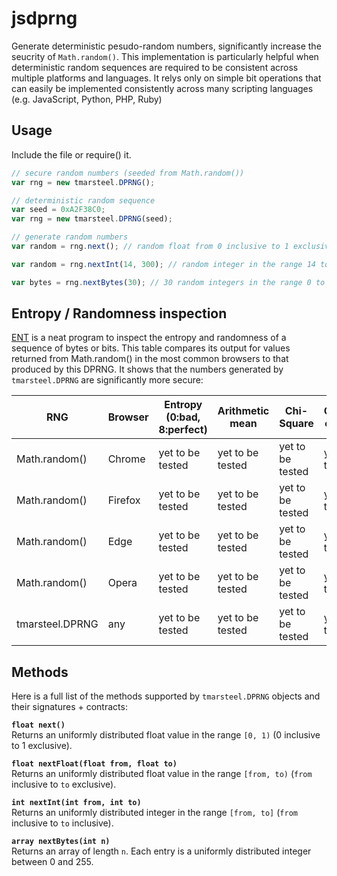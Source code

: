 # jsdprng

Generate deterministic pesudo-random numbers, significantly increase the seucrity of `Math.random()`. This implementation is particularly helpful when deterministic random sequences are required to be consistent across multiple platforms and languages. It relys only on simple bit operations that can easily be implemented consistently across many scripting languages (e.g. JavaScript, Python, PHP, Ruby)

## Usage
Include the file or require() it.

```js
// secure random numbers (seeded from Math.random())
var rng = new tmarsteel.DPRNG();

// deterministic random sequence
var seed = 0xA2F38C0;
var rng = new tmarsteel.DPRNG(seed); 

// generate random numbers
var random = rng.next(); // random float from 0 inclusive to 1 exclusive (same range as Math.random())

var random = rng.nextInt(14, 300); // random integer in the range 14 to 299

var bytes = rng.nextBytes(30); // 30 random integers in the range 0 to 255
```

## Entropy / Randomness inspection
[ENT](http://www.fourmilab.ch/random/) is a neat program to inspect the entropy and randomness of a sequence of bytes or bits. This table compares its output for values returned from Math.random() in the most common browsers to that produced by this DPRNG. It shows that the numbers generated by `tmarsteel.DPRNG` are significantly more secure:

| RNG | Browser | Entropy (0:bad, 8:perfect) | Arithmetic mean | Chi-Square | Correlation coefficient | Monte-Carlo PI |
| --- | ------- | -------------------------- | --------------- | ---------- | ----------------------- | -------------- |
Math.random() | Chrome | yet to be tested | yet to be tested | yet to be tested | yet to be tested | yet to be tested |
Math.random() | Firefox | yet to be tested | yet to be tested | yet to be tested | yet to be tested | yet to be tested |
Math.random() | Edge | yet to be tested | yet to be tested | yet to be tested | yet to be tested | yet to be tested |
Math.random() | Opera | yet to be tested | yet to be tested | yet to be tested | yet to be tested | yet to be tested |
tmarsteel.DPRNG | any | yet to be tested | yet to be tested | yet to be tested | yet to be tested | yet to be tested |

## Methods
Here is a full list of the methods supported by `tmarsteel.DPRNG` objects and their signatures + contracts:

**`float next()`**  
Returns an uniformly distributed float value in the range `[0, 1)` (0 inclusive to 1 exclusive).

**`float nextFloat(float from, float to)`**  
Returns an uniformly distributed float value in the range `[from, to)` (`from` inclusive to `to` exclusive).

**`int nextInt(int from, int to)`**  
Returns an uniformly distributed integer in the range `[from, to]` (`from` inclusive to `to` inclusive).

**`array nextBytes(int n)`**  
Returns an array of length `n`. Each entry is a uniformly distributed integer between 0 and 255.

